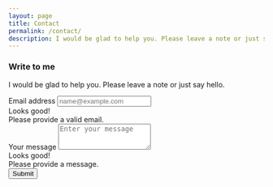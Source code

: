 ```yaml
---
layout: page
title: Contact
permalink: /contact/
description: I would be glad to help you. Please leave a note or just say hello.
---
```


### Write to me
I would be glad to help you. Please leave a note or just say hello.


<form class="needs-validation" action="{{site.data.main.formspree-url}}" method="POST" novalidate>
  <div class="form-group">
    <label for="email">Email address</label>
    <input type="email" name="email" class="form-control" placeholder="name@example.com" required>
    <div class="valid-feedback">
        Looks good!
    </div>
    <div class="invalid-feedback">
        Please provide a valid email.
    </div>
  </div>
  <div class="form-group">
    <label for="message">Your message</label>
    <textarea class="form-control" name="content" id="" rows="3" placeholder="Enter your message" required></textarea>
    <div class="valid-feedback">
        Looks good!
    </div>
    <div class="invalid-feedback">
        Please provide a message.
    </div>
  </div>
  <input type="hidden" name="_next" value="{{site.url}}{{page.url}}">
  <input type="hidden" name="_subject" value="New Contact Form Submission">
  <input type="text" name="_gotcha" style="display:none">
  <button type="submit" class="btn btn-success">Submit</button>
</form>

<script>
// Example starter JavaScript for disabling form submissions if there are invalid fields
(function() {
  'use strict';
  window.addEventListener('load', function() {
    // Fetch all the forms we want to apply custom Bootstrap validation styles to
    var forms = document.getElementsByClassName('needs-validation');
    // Loop over them and prevent submission
    var validation = Array.prototype.filter.call(forms, function(form) {
      form.addEventListener('submit', function(event) {
        if (form.checkValidity() === false) {
          event.preventDefault();
          event.stopPropagation();
        }
        form.classList.add('was-validated');
      }, false);
    });
  }, false);
})();
</script>
